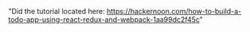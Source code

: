 "Did the tutorial located here: https://hackernoon.com/how-to-build-a-todo-app-using-react-redux-and-webpack-1aa99dc2f45c" 
